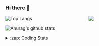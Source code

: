 ### Hi there 👋

<!--
**tao8687/tao8687** is a ✨ _special_ ✨ repository because its `README.md` (this file) appears on your GitHub profile.

Here are some ideas to get you started:

- 🔭 I’m currently working on ...
- 🌱 I’m currently learning ...
- 👯 I’m looking to collaborate on ...
- 🤔 I’m looking for help with ...
- 💬 Ask me about ...
- 📫 How to reach me: ...
- 😄 Pronouns: ...
- ⚡ Fun fact: ...
-->

<img align='right' src="https://media.giphy.com/media/M9gbBd9nbDrOTu1Mqx/giphy.gif" width="240">

  
![Top Langs](https://github-readme-stats.vercel.app/api/top-langs/?username=tao8687&layout=compact&title_color=23238E&text_color=A67D3D)

![Anurag's github stats](https://github-readme-stats.vercel.app/api?username=tao8687&show_icons=true&&text_color=A67D3D&title_color=23238E&show_icons=false&count_private=true&hide=stars)

<details>
  <summary>:zap: Coding Stats</summary>
  <br>
    
<!--START_SECTION:waka-->
![Code Time](http://img.shields.io/badge/Code%20Time-2%2C094%20hrs%2052%20mins-blue)

![Profile Views](http://img.shields.io/badge/Profile%20Views-2-blue)

**🐱 My GitHub Data** 

> 📦 1.5 MB Used in GitHub's Storage 
 > 
> 🏆 197 Contributions in the Year 2025
 > 
> 🚫 Not Opted to Hire
 > 
> 📜 63 Public Repositories 
 > 
> 🔑 24 Private Repositories 
 > 
**I'm an Early 🐤** 

```text
🌞 Morning                1799 commits        ██████████████████████░░░   89.41 % 
🌆 Daytime                90 commits          █░░░░░░░░░░░░░░░░░░░░░░░░   04.47 % 
🌃 Evening                119 commits         █░░░░░░░░░░░░░░░░░░░░░░░░   05.91 % 
🌙 Night                  4 commits           ░░░░░░░░░░░░░░░░░░░░░░░░░   00.20 % 
```
📅 **I'm Most Productive on Wednesday** 

```text
Monday                   289 commits         ████░░░░░░░░░░░░░░░░░░░░░   14.36 % 
Tuesday                  275 commits         ███░░░░░░░░░░░░░░░░░░░░░░   13.67 % 
Wednesday                345 commits         ████░░░░░░░░░░░░░░░░░░░░░   17.15 % 
Thursday                 269 commits         ███░░░░░░░░░░░░░░░░░░░░░░   13.37 % 
Friday                   285 commits         ████░░░░░░░░░░░░░░░░░░░░░   14.17 % 
Saturday                 279 commits         ███░░░░░░░░░░░░░░░░░░░░░░   13.87 % 
Sunday                   270 commits         ███░░░░░░░░░░░░░░░░░░░░░░   13.42 % 
```


📊 **This Week I Spent My Time On** 

```text
🕑︎ Time Zone: Asia/Shanghai

💬 Programming Languages: 
YAML                     2 hrs 40 mins       ██████░░░░░░░░░░░░░░░░░░░   22.96 % 
Bash                     2 hrs 13 mins       █████░░░░░░░░░░░░░░░░░░░░   19.04 % 
Docker                   1 hr 58 mins        ████░░░░░░░░░░░░░░░░░░░░░   16.89 % 
Other                    59 mins             ██░░░░░░░░░░░░░░░░░░░░░░░   08.58 % 
JavaScript               58 mins             ██░░░░░░░░░░░░░░░░░░░░░░░   08.36 % 

🔥 Editors: 
VS Code                  11 hrs 39 mins      █████████████████████████   100.00 % 

🐱‍💻 Projects: 
transitive               9 hrs 22 mins       ████████████████████░░░░░   80.40 % 
yunji                    39 mins             █░░░░░░░░░░░░░░░░░░░░░░░░   05.59 % 
rf2o_laser_odometry      37 mins             █░░░░░░░░░░░░░░░░░░░░░░░░   05.35 % 
BossMatchJobHunter       23 mins             █░░░░░░░░░░░░░░░░░░░░░░░░   03.39 % 
diff_drive_ws            11 mins             ░░░░░░░░░░░░░░░░░░░░░░░░░   01.71 % 

💻 Operating System: 
Linux                    11 hrs 39 mins      █████████████████████████   100.00 % 
```

**I Mostly Code in C++** 

```text
C++                      11 repos            ████████░░░░░░░░░░░░░░░░░   33.33 % 
Python                   8 repos             ██████░░░░░░░░░░░░░░░░░░░   24.24 % 
JavaScript               2 repos             ██░░░░░░░░░░░░░░░░░░░░░░░   06.06 % 
Batchfile                1 repo              █░░░░░░░░░░░░░░░░░░░░░░░░   03.03 % 
HTML                     1 repo              █░░░░░░░░░░░░░░░░░░░░░░░░   03.03 % 
```



**Timeline**

![Lines of Code chart](https://raw.githubusercontent.com/tao8687/tao8687/master/assets/bar_graph.png)


 Last Updated on 15/07/2025 02:08:29 UTC
<!--END_SECTION:waka-->
</details>

